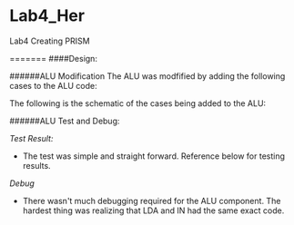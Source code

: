 Lab4_Her
========

Lab4 Creating PRISM

=======
####Design:


######ALU Modification
The ALU was modfified by adding the following cases to the ALU code:

The following is the schematic of the cases being added to the ALU: 

######ALU Test and Debug:

*Test Result:*
  * The test was simple and straight forward. Reference below for testing results.


*Debug*
  * There wasn't much debugging required for the ALU component. The hardest thing was realizing that LDA and IN
had the same exact code.
